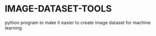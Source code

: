 # IMAGE-DATASET-TOOLS
python program to make it easier to create image dataset for machine learning
